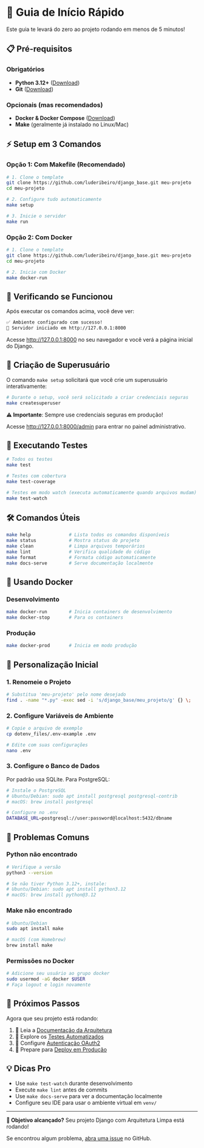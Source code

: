 # 🚀 Guia de Início Rápido

Este guia te levará do zero ao projeto rodando em menos de 5 minutos!

## 📋 Pré-requisitos

### Obrigatórios

- **Python 3.12+** ([Download](https://python.org/downloads/))
- **Git** ([Download](https://git-scm.com/downloads))

### Opcionais (mas recomendados)

- **Docker & Docker Compose** ([Download](https://docker.com/get-started))
- **Make** (geralmente já instalado no Linux/Mac)

## ⚡ Setup em 3 Comandos

### Opção 1: Com Makefile (Recomendado)

```bash
# 1. Clone o template
git clone https://github.com/luderibeiro/django_base.git meu-projeto
cd meu-projeto

# 2. Configure tudo automaticamente
make setup

# 3. Inicie o servidor
make run
```

### Opção 2: Com Docker

```bash
# 1. Clone o template
git clone https://github.com/luderibeiro/django_base.git meu-projeto
cd meu-projeto

# 2. Inicie com Docker
make docker-run
```

## 🎯 Verificando se Funcionou

Após executar os comandos acima, você deve ver:

```bash
✅ Ambiente configurado com sucesso!
🚀 Servidor iniciado em http://127.0.0.1:8000
```

Acesse <http://127.0.0.1:8000> no seu navegador e você verá a página inicial do Django.

## 🔐 Criação de Superusuário

O comando `make setup` solicitará que você crie um superusuário interativamente:

```bash
# Durante o setup, você será solicitado a criar credenciais seguras
make createsuperuser
```

**⚠️ Importante**: Sempre use credenciais seguras em produção!

Acesse <http://127.0.0.1:8000/admin> para entrar no painel administrativo.

## 🧪 Executando Testes

```bash
# Todos os testes
make test

# Testes com cobertura
make test-coverage

# Testes em modo watch (executa automaticamente quando arquivos mudam)
make test-watch
```

## 🛠️ Comandos Úteis

```bash
make help              # Lista todos os comandos disponíveis
make status            # Mostra status do projeto
make clean             # Limpa arquivos temporários
make lint              # Verifica qualidade do código
make format            # Formata código automaticamente
make docs-serve        # Serve documentação localmente
```

## 🐳 Usando Docker

### Desenvolvimento

```bash
make docker-run        # Inicia containers de desenvolvimento
make docker-stop       # Para os containers
```

### Produção

```bash
make docker-prod       # Inicia em modo produção
```

## 🔧 Personalização Inicial

### 1. Renomeie o Projeto

```bash
# Substitua 'meu-projeto' pelo nome desejado
find . -name "*.py" -exec sed -i 's/django_base/meu_projeto/g' {} \;
```

### 2. Configure Variáveis de Ambiente

```bash
# Copie o arquivo de exemplo
cp dotenv_files/.env-example .env

# Edite com suas configurações
nano .env
```

### 3. Configure o Banco de Dados

Por padrão usa SQLite. Para PostgreSQL:

```bash
# Instale o PostgreSQL
# Ubuntu/Debian: sudo apt install postgresql postgresql-contrib
# macOS: brew install postgresql

# Configure no .env
DATABASE_URL=postgresql://user:password@localhost:5432/dbname
```

## 🚨 Problemas Comuns

### Python não encontrado

```bash
# Verifique a versão
python3 --version

# Se não tiver Python 3.12+, instale:
# Ubuntu/Debian: sudo apt install python3.12
# macOS: brew install python@3.12
```

### Make não encontrado

```bash
# Ubuntu/Debian
sudo apt install make

# macOS (com Homebrew)
brew install make
```

### Permissões no Docker

```bash
# Adicione seu usuário ao grupo docker
sudo usermod -aG docker $USER
# Faça logout e login novamente
```

## 🎉 Próximos Passos

Agora que seu projeto está rodando:

1. 📖 Leia a [Documentação da Arquitetura](../architecture/overview.md)
2. 🧪 Explore os [Testes Automatizados](../development/automated-testing.md)
3. 🔐 Configure [Autenticação OAuth2](../development/oauth2-implementation.md)
4. 🚀 Prepare para [Deploy em Produção](production-setup.md)

## 💡 Dicas Pro

- Use `make test-watch` durante desenvolvimento
- Execute `make lint` antes de commits
- Use `make docs-serve` para ver a documentação localmente
- Configure seu IDE para usar o ambiente virtual em `venv/`

---

**🎯 Objetivo alcançado?** Seu projeto Django com Arquitetura Limpa está rodando!

Se encontrou algum problema, [abra uma issue](https://github.com/luderibeiro/django_base/issues) no GitHub.

